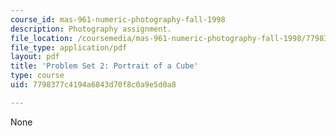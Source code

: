 ```yaml
---
course_id: mas-961-numeric-photography-fall-1998
description: Photography assignment.
file_location: /coursemedia/mas-961-numeric-photography-fall-1998/7798377c4194a6843d70f8c0a9e5d0a8_ps2.pdf
file_type: application/pdf
layout: pdf
title: 'Problem Set 2: Portrait of a Cube'
type: course
uid: 7798377c4194a6843d70f8c0a9e5d0a8

---
```

None